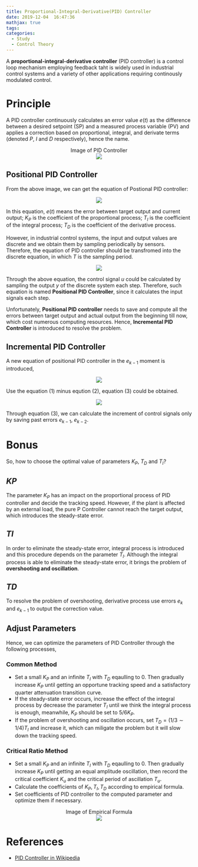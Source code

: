 ```yaml
---
title: Proportional-Integral-Derivative(PID) Controller
date: 2019-12-04  16:47:36
mathjax: true
tags:
categories: 
  - Study
  - Control Theory
---
```



A **proportional-integral-derivative controller** (PID controller) is a control loop mechanism employing feedback taht is widely used in industrial control systems and a variety of other applications requiring continously modulated control.

# Principle

A PID controller continuously calculates an error value $e(t)$ as the difference between a desired setpoint (SP) and a measured process variable (PV) and applies a correction based on proportional, integral, and derivate terms (denoted *P*, *I* and *D* respectively),
hence the name.

<div align="center">
    Image of PID Controller<br>
    <img src="https://i.imgur.com/ci6iFtK.png"/><br>
</div>

## Positional PID Controller 

From the above image, we can get the equation of Postional PID controller:

<div align="center">
    <img src="https://i.imgur.com/LDFUNlL.png"/><br>
</div>

In this equation, $e(t)$ means the error between target output and current output; $K_P$ is the coefficient of the proportional process; $T_I$ is the coefficient of the integral process; $T_D$ is the coefficient of the derivative process.

However, in industrial control systems, the input and output values are discrete and we obtain them by sampling periodically by sensors. Therefore, the equation of PID controller should be transfromed into the discrete equation, in which $T$ is the sampling period.

<div align="center">
    <img src="https://i.imgur.com/izO8g6R.png"/><br>
</div>

Through the above equation, the control signal $u$ could be calculated by sampling the output $y$ of the discrete system each step. Therefore, such equation is named **Positional PID Controller**, since it calculates the input signals each step.

Unfortunately, **Positional PID controller** needs to save and compute all the errors between target output and actual output from the beginning till now, which cost numerous computing resources. Hence, **Incremental PID Controller** is introduced to resolve the problem.

## Incremental PID Controller

A new equation of positional PID controller in the $e_{k-1}$ moment is introduced,

<div align="center">
    <img src="https://i.imgur.com/FLoSUkB.png"/><br>
</div>

Use the equation (1) minus eqution (2), equation (3) could be obtained.

<div align="center">
    <img src="https://i.imgur.com/Rjk3kJs.png"/><br>
</div>

Through equation (3), we can calculate the increment of control signals only by saving past errors $e_{k-1}$, $e_{k-2}$.

# Bonus

So, how to choose the optimal value of parameters $K_P$, $T_D$ and $T_I$?

## *KP*

The parameter $K_P$ has an impact on the proportional process of PID controller and decide the tracking speed. However, if the plant is affected by an external load, the pure P Controller cannot reach the target output, which introduces the steady-state error.

## *TI*

In order to eliminate the steady-state error, integral process is introduced and this procedure depends on the parameter $T_I$. Although the integral process is able to eliminate the steady-state error, it brings the problem of **overshooting and oscillation**.

## *TD*

To resolve the problem of overshooting, derivative process use errors $e_k$ and $e_{k-1}$ to output the correction value.

## Adjust Parameters

Hence, we can optimize the parameters of PID Controller through the following processes,

### Common Method
- Set a small $K_P$ and an infinite $T_I$ with $T_D$ eqaulling to 0. Then gradually increase $K_P$ until getting an opportune tracking speed and a satisfactory quarter attenuation transition curve.
- If the steady-state error occurs, increase the effect of the integral process by decrease the parameter $T_I$  until we think the integral process is enough, meanwhile, $K_P$ should be set to $5/6K_P$.
- If the problem of overshooting and oscillation occurs, set $T_D = (1/3 \sim 1/4)T_I$ and increase it, which can miligate the problem but it will slow down the tracking speed.

### Critical Ratio Method
- Set a small $K_P$ and an infinite $T_I$ with $T_D$ eqaulling to 0. Then gradually increase $K_P$ until getting an equal amplitude oscillation, then record the critical coefficient $K_u$ and the critical period of ascillation $T_u$.
- Calculate the coefficients of $K_P, T_I, T_D$ according to empirical formula.
- Set coefficients of PID controller to the computed parameter and optimize them if necessary. 

<div align="center">
    Image of Empirical Formula<br>
    <img src="https://i.imgur.com/ErCxwpD.png"/><br>
</div>

# References

- [PID Controller in Wikipedia](https://en.wikipedia.org/wiki/PID_controller)

